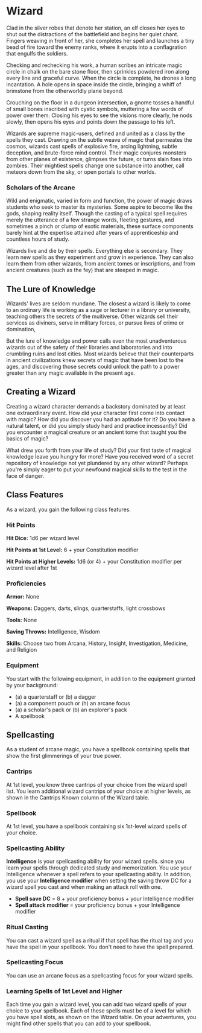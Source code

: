 # Wizard

Clad in the silver robes that denote her station, an
elf closes her eyes to shut out the distractions of the
battlefield and begins her quiet chant. Fingers weaving
in front of her, she completes her spell and launches a
tiny bead of fire toward the enemy ranks, where it erupts
into a conflagration that engulfs the soldiers.

Checking and rechecking his work, a human scribes
an intricate magic circle in chalk on the bare stone
floor, then sprinkles powdered iron along every line and
graceful curve. When the circle is complete, he drones a
long incantation. A hole opens in space inside the circle,
bringing a whiff of brimstone from the otherworldly
plane beyond.

Crouching on the floor in a dungeon intersection, a
gnome tosses a handful of small bones inscribed with
cystic symbols, muttering a few words of power over
them. Closing his eyes to see the visions more clearly,
he nods slowly, then opens his eyes and points down the
passage to his left.

Wizards are supreme magic-users, defined and united
as a class by the spells they cast. Drawing on the subtle
weave of magic that permeates the cosmos, wizards cast
spells of explosive fire, arcing lightning, subtle deception,
and brute-force mind control. Their magic conjures
monsters from other planes of existence, glimpses the
future, or turns slain foes into zombies. Their mightiest
spells change one substance into another, call meteors
down from the sky, or open portals to other worlds.

### Scholars of the Arcane

Wild and enigmatic, varied in form and function, the
power of magic draws students who seek to master
its mysteries. Some aspire to become like the gods,
shaping reality itself. Though the casting of a typical
spell requires merely the utterance of a few strange
words, fleeting gestures, and sometimes a pinch or
clump of exotic materials, these surface components
barely hint at the expertise attained after years of
apprenticeship and countless hours of study.

Wizards live and die by their spells. Everything else
is secondary. They learn new spells as they experiment
and grow in experience. They can also learn them from
other wizards, from ancient tomes or inscriptions,
and from ancient creatures (such as the fey) that are
steeped in magic.

## The Lure of Knowledge

Wizards' lives are seldom mundane. The closest a
wizard is likely to come to an ordinary life is working
as a sage or lecturer in a library or university, teaching
others the secrets of the muitiverse. Other wizards sell
their services as diviners, serve in military forces, or
pursue lives of crime or domination,

But the lure of knowledge and power calls even the
most unadventurous wizards out of the safety of their
libraries and laboratories and into crumbling ruins and
lost cities. Most wizards believe that their counterparts
in ancient civilizations knew secrets of magic that have
been lost to the ages, and discovering those secrets
could unlock the path to a power greater than any magic
available in the present age.

## Creating a Wizard

Creating a wizard character demands a backstory
dominated by at least one extraordinary event. How
did your character first come into contact with magic?
How did you discover you had an aptitude for it? Do
you have a natural talent, or did you simply study
hard and practice incessantly? Did you encounter a
magical creature or an ancient tome that taught you the
basics of magic?

What drew you forth from your life of study? Did your
first taste of magical knowledge leave you hungry for
more? Have you received word of a secret repository
of knowledge not yet plundered by any other wizard?
Perhaps you're simply eager to put your newfound
magical skills to the test in the face of danger.

## Class Features

As a wizard, you gain the following class features.

### Hit Points
**Hit Dice:** 1d6 per wizard level

**Hit Points at 1st Level:** 6 + your Constitution modifier

**Hit Points at Higher Levels:** 1d6 (or 4) + your
Constitution modifier per wizard level after 1st

### Proficiencies
**Armor:** None

**Weapons:** Daggers, darts, slings, quarterstaffs,
light crossbows

**Tools:** None

**Saving Throws:** Intelligence, Wisdom

**Skills:** Choose two from Arcana, History, Insight,
Investigation, Medicine, and Religion

### Equipment
You start with the following equipment, in addition to
the equipment granted by your background:
* (a) a quarterstaff or (b) a dagger
* (a) a component pouch or (h) an arcane focus
* (a) a scholar's pack or (b) an explorer's pack
* A spellbook

## Spellcasting

As a student of arcane magic, you have a spellbook
containing spells that show the first glimmerings of
your true power.

### Cantrips
At 1st level, you know three cantrips of your choice
from the wizard spell list. You learn additional wizard
cantrips of your choice at higher levels, as shown in the
Cantrips Known column of the Wizard table.

### Spellbook
At 1st level, you have a spellbook containing six 1st-level
wizard spells of your choice.

### Spellcasting Ability
**Intelligence** is your spellcasting ability for your wizard
spells. since you learn your spells through dedicated
study and memorization. You use your Intelligence
whenever a spell refers to your spellcasting ability.
In addition, you use your **Intelligence modifier** when
setting the saving throw DC for a wizard spell you cast
and when making an attack roll with one.

* **Spell save DC** = 8 + your proficiency bonus + your Intelligence modifier
* **Spell attack modifier** = your proficiency bonus + your Intelligence modifier

### Ritual Casting

You can cast a wizard spell as a ritual if that spell has
the ritual tag and you have the spell in your spellbook.
You don't need to have the spell prepared.

### Spellcasting Focus

You can use an arcane focus as a
spellcasting focus for your wizard spells.

### Learning Spells of 1st Level and Higher

Each time you gain a wizard level, you can add two
wizard spells of your choice to your spellbook. Each
of these spells must be of a level for which you have
spell slots, as shown on the Wizard table. On your
adventures, you might find other spells that you can add
to your spellbook.

